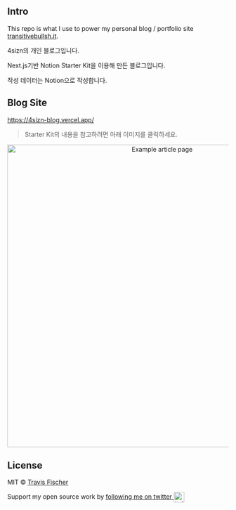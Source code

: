## Intro

This repo is what I use to power my personal blog / portfolio site [transitivebullsh.it](https://transitivebullsh.it).

4sizn의 개인 블로그입니다. 

 Next.js기반 Notion Starter Kit을 이용해 만든 블로그입니다.

 작성 데이터는 Notion으로 작성합니다.

 ## Blog Site
 https://4sizn-blog.vercel.app/

> Starter Kit의 내용을 참고하려면 아래 이미지를 클릭하세요.

<p align="center">
  <a href="https://transitivebullsh.it/nextjs-notion-starter-kit">
    <img alt="Example article page" src="https://ssfy.io/https%3A%2F%2Fwww.notion.so%2Fimage%2Fhttps%253A%252F%252Fs3-us-west-2.amazonaws.com%252Fsecure.notion-static.com%252Fd147d76c-28a4-4cdd-a503-2d6bcc50a787%252Ftransitivebullsh.it__(5)-opt.jpg%3Ftable%3Dblock%26id%3D5b87b717-ca5b-49da-b17c-12c3eab1644a%26cache%3Dv2" width="689">
  </a>
</p>

## License

MIT © [Travis Fischer](https://transitivebullsh.it)

Support my open source work by <a href="https://twitter.com/transitive_bs">following me on twitter <img src="https://storage.googleapis.com/saasify-assets/twitter-logo.svg" alt="twitter" height="24px" align="center"></a>
